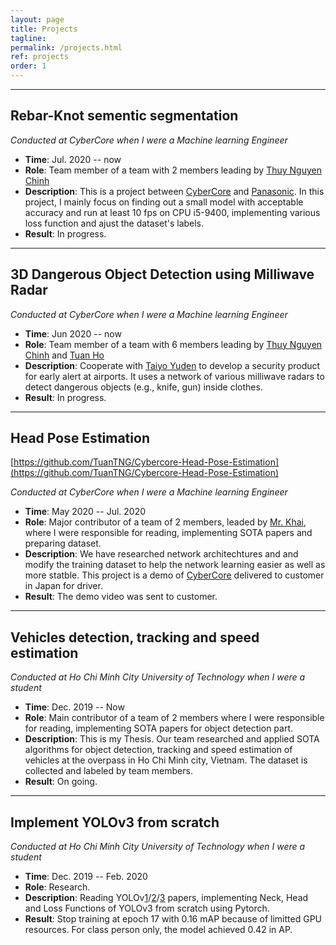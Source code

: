 ```yaml
---
layout: page
title: Projects
tagline: 
permalink: /projects.html
ref: projects
order: 1
---
```


------
## Rebar-Knot sementic segmentation
*Conducted at CyberCore when I were a Machine learning Engineer*
* **Time**: Jul. 2020 -- now
* **Role**: Team member of a team with 2 members leading by [Thuy Nguyen Chinh](https://thuyngch.github.io/)
* **Description**: This is a project between [CyberCore](http://cybercore.co.jp/) and [Panasonic](https://panasonic.jp/). In this project, I mainly focus on finding out a small model with acceptable accuracy and run at least 10 fps on CPU i5-9400, implementing various loss function and ajust the dataset's labels.
* **Result**: In progress.

------
## 3D Dangerous Object Detection using Milliwave Radar
*Conducted at CyberCore when I were a Machine learning Engineer*
* **Time**: Jun 2020 -- now
* **Role**: Team member of a team with 6 members leading by [Thuy Nguyen Chinh](https://thuyngch.github.io/) and [Tuan Ho](https://www.linkedin.com/in/tuan-ho-4bba81174/?originalSubdomain=vn)
* **Description**: Cooperate with [Taiyo Yuden](https://www.yuden.co.jp/eu/) to develop a security product for early alert at airports. It uses a network of various milliwave radars to detect dangerous objects (e.g., knife, gun) inside clothes.
* **Result**: In progress.

------
## Head Pose Estimation
[https://github.com/TuanTNG/Cybercore-Head-Pose-Estimation](https://github.com/TuanTNG/Cybercore-Head-Pose-Estimation)

*Conducted at CyberCore when I were a Machine learning Engineer*
* **Time**: May 2020 -- Jul. 2020
* **Role**: Major contributor of a team of 2 members, leaded by [Mr. Khai](https://www.linkedin.com/in/nqkhai1706/?originalSubdomain=vn), where I were responsible for reading, implementing SOTA papers and preparing dataset.
* **Description**: We have researched network architechtures and and modify the training dataset to help the network learning easier as well as more statble. This project is a demo of [CyberCore](http://cybercore.co.jp/) delivered to customer in Japan for driver.
* **Result**: The demo video was sent to customer.

------
## Vehicles detection, tracking and speed estimation
*Conducted at Ho Chi Minh City University of Technology when I were a student*
* **Time**: Dec. 2019 -- Now
* **Role**: Main contributor of a team of 2 members where I were responsible for reading, implementing SOTA papers for object detection part.
* **Description**: This is my Thesis. Our team researched and applied SOTA algorithms for object detection, tracking and speed estimation of vehicles at the overpass in Ho Chi Minh city, Vietnam. The dataset is collected and labeled by team members. 
* **Result**: On going.

------
## Implement YOLOv3 from scratch
*Conducted at Ho Chi Minh City University of Technology when I were a student*
* **Time**: Dec. 2019 -- Feb. 2020
* **Role**: Research.
* **Description**: Reading YOLOv[1](https://arxiv.org/pdf/1506.02640.pdf)/[2](https://arxiv.org/pdf/1612.08242.pdf)/[3](https://pjreddie.com/media/files/papers/YOLOv3.pdf) papers, implementing Neck, Head and Loss Functions of YOLOv3 from scratch using Pytorch.
* **Result**: Stop training at epoch 17 with 0.16 mAP because of limitted GPU resources. For class person only, the model achieved 0.42 in AP.